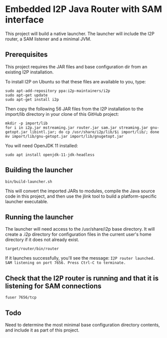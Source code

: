 # Embedded I2P Java Router with SAM interface

This project will build a native launcher. The launcher will include the I2P router, a SAM listener and a minimal JVM.

## Prerequisites

This project requires the JAR files and base configuration dir from an existing I2P installation.

To install I2P on Ubuntu so that these files are available to you, type:

```
sudo apt-add-repository ppa:i2p-maintainers/i2p
sudo apt-get update
sudo apt-get install i2p
```

Then copy the following 56 JAR files from the I2P installation to the import/lib directory in your clone of this GitHub project:

```
mkdir -p import/lib
for i in i2p.jar mstreaming.jar router.jar sam.jar streaming.jar gnu-getopt.jar libintl.jar; do cp /usr/share/i2p/lib/$i import/lib/; done
mv import/lib/gnu-getopt.jar import/lib/gnugetopt.jar
```

You will need OpenJDK 11 installed:

`sudo apt install openjdk-11-jdk-headless`

## Building the launcher

`bin/build-launcher.sh`

This will convert the imported JARs to modules, compile the Java source code in this project, and then use the jlink tool
to build a platform-specific launcher executable.

## Running the launcher

The launcher will need access to the /usr/share/i2p base directory. It will create a .i2p directory for configuration
files in the current user's home directory if it does not already exist.

`target/router/bin/router`

If it launches successfully, you'll see the message:
`I2P router launched. SAM listening on port 7656. Press Ctrl-C to terminate.`

## Check that the I2P router is running and that it is listening for SAM connections

`fuser 7656/tcp`

## Todo
Need to determine the most minimal base configuration directory contents, and include it as part of this project.
